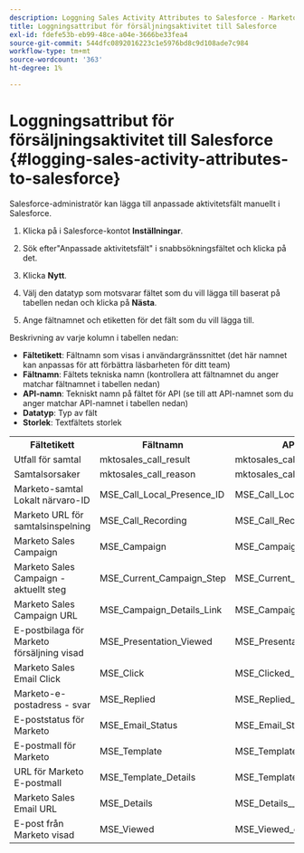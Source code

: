 ```yaml
---
description: Loggning Sales Activity Attributes to Salesforce - Marketo Docs - Product Documentation
title: Loggningsattribut för försäljningsaktivitet till Salesforce
exl-id: fdefe53b-eb99-48ce-a04e-3666be33fea4
source-git-commit: 544dfc0892016223c1e5976bd8c9d108ade7c984
workflow-type: tm+mt
source-wordcount: '363'
ht-degree: 1%

---
```


# Loggningsattribut för försäljningsaktivitet till Salesforce {#logging-sales-activity-attributes-to-salesforce}

Salesforce-administratör kan lägga till anpassade aktivitetsfält manuellt i Salesforce.

1. Klicka på i Salesforce-kontot **Inställningar**.

1. Sök efter&quot;Anpassade aktivitetsfält&quot; i snabbsökningsfältet och klicka på det.

1. Klicka **Nytt**.

1. Välj den datatyp som motsvarar fältet som du vill lägga till baserat på tabellen nedan och klicka på **Nästa**.

1. Ange fältnamnet och etiketten för det fält som du vill lägga till.

Beskrivning av varje kolumn i tabellen nedan:

* **Fältetikett**: Fältnamn som visas i användargränssnittet (det här namnet kan anpassas för att förbättra läsbarheten för ditt team)
* **Fältnamn**: Fältets tekniska namn (kontrollera att fältnamnet du anger matchar fältnamnet i tabellen nedan)
* **API-namn**: Tekniskt namn på fältet för API (se till att API-namnet som du anger matchar API-namnet i tabellen nedan)
* **Datatyp**: Typ av fält
* **Storlek**: Textfältets storlek

<table>
 <tr>
  <th>Fältetikett</th>
  <th>Fältnamn</th>
  <th>API-namn</th>
  <th>Datatyp</th>
  <th>Storlek</th>
 </tr>
  <tr>
  <td>Utfall för samtal</td>
  <td>mktosales_call_result</td>
  <td>mktosales_call_result_c</td>
  <td>Text</td>
  <td>50</td>
 </tr>
 <tr>
  <td>Samtalsorsaker</td>
  <td>mktosales_call_reason</td>
  <td>mktosales_call_reason__c</td>
  <td>Text</td>
  <td>50</td>
 </tr>
 <tr>
  <td>Marketo-samtal Lokalt närvaro-ID</td>
  <td>MSE_Call_Local_Presence_ID</td>
  <td>MSE_Call_Local_Presence_ID__c</td>
  <td>Text</td>
  <td>255</td>
 </tr>
 <tr>
  <td>Marketo URL för samtalsinspelning</td>
  <td>MSE_Call_Recording</td>
  <td>MSE_Call_Recording__c</td>
  <td>URL</td>
  <td></td>
 </tr>
 <tr>
  <td>Marketo Sales Campaign</td>
  <td>MSE_Campaign</td>
  <td>MSE_Campaign__c</td>
  <td>Text</td>
  <td>255</td>
 </tr>
 <tr>
  <td>Marketo Sales Campaign - aktuellt steg</td>
  <td>MSE_Current_Campaign_Step</td>
  <td>MSE_Current_Campaign_Step__c</td>
  <td>Text</td>
  <td>255</td>
 </tr>
 <tr>
  <td>Marketo Sales Campaign URL</td>
  <td>MSE_Campaign_Details_Link</td>
  <td>MSE_Campaign_Details_Link__c</td>
  <td>URL</td>
  <td></td>
 </tr>
 <tr>
  <td>E-postbilaga för Marketo försäljning visad</td>
  <td>MSE_Presentation_Viewed</td>
  <td>MSE_Presentation_Viewed__c</td>
  <td>Kryssruta</td>
  <td></td>
 </tr>
 <tr>
  <td>Marketo Sales Email Click</td>
  <td>MSE_Click</td>
  <td>MSE_Clicked_c</td>
  <td>Kryssruta</td>
  <td></td>
 </tr>
 <tr>
  <td>Marketo-e-postadress - svar</td>
  <td>MSE_Replied</td>
  <td>MSE_Replied__c</td>
  <td>Kryssruta</td>
  <td></td>
 </tr>
 <tr>
  <td>E-poststatus för Marketo</td>
  <td>MSE_Email_Status</td>
  <td>MSE_Email_Status__c</td>
  <td>Text</td>
  <td></td>
 </tr>
 <tr>
  <td>E-postmall för Marketo</td>
  <td>MSE_Template</td>
  <td>MSE_Template__c</td>
  <td>Text</td>
  <td>255</td>
 </tr>
 <tr>
  <td>URL för Marketo E-postmall</td>
  <td>MSE_Template_Details</td>
  <td>MSE_Template_Details__c</td>
  <td>URL</td>
  <td></td>
 </tr>
 <tr>
  <td>Marketo Sales Email URL</td>
  <td>MSE_Details</td>
  <td>MSE_Details__c</td>
  <td>URL</td>
  <td></td>
 </tr>
 <tr>
  <td>E-post från Marketo visad</td>
  <td>MSE_Viewed</td>
  <td>MSE_Viewed_c</td>
  <td>Kryssruta</td>
  <td></td>
 </tr>
</table>

